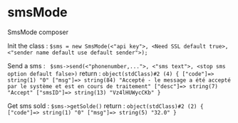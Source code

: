 # smsMode
SmsMode composer

Init the class : 
  `$sms = new SmsMode(<"api key">, <Need SSL default true>, <"sender name default use default sender">);`
  
Send a sms :
  ` $sms->send(<"phonenumber,...">, <"sms text">, <stop sms option default false>)`
  return :
    ```
      object(stdClass)#2 (4) {
        ["code"]=>
          string(1) "0"
        ["msg"]=>
          string(84) "Accepté - le message a été accepté par le système et est en cours de traitement"
        ["desc"]=>
          string(7) "Accept"
        ["smsID"]=>
          string(13) "Vz4lHUWycCKb"
       }
    ```
  
Get sms sold : 
  `$sms->getSolde()`
  return :
    ```
      object(stdClass)#2 (2) {
        ["code"]=>
          string(1) "0"
        ["msg"]=>
        string(5) "32.0"
      }
    ```

